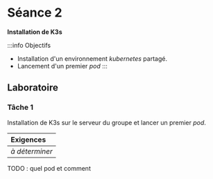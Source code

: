 # Séance 2

**Installation de K3s**

:::info Objectifs
- Installation d'un environnement _kubernetes_ partagé. 
- Lancement d'un premier _pod_
:::

## Laboratoire

### Tâche 1

Installation de K3s sur le serveur du groupe et lancer un premier _pod_.

|**Exigences**
|:--
|_à déterminer_

TODO : quel pod et comment



